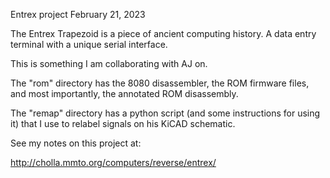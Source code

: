 Entrex project  February 21, 2023

The Entrex Trapezoid is a piece of ancient computing history.
A data entry terminal with a unique serial interface.

This is something I am collaborating with AJ on.

The "rom" directory has the 8080 disassembler, the ROM firmware files,
and most importantly, the annotated ROM disassembly.

The "remap" directory has a python script
(and some instructions for using it) that I use to
relabel signals on his KiCAD schematic.

See my notes on this project at:

http://cholla.mmto.org/computers/reverse/entrex/
